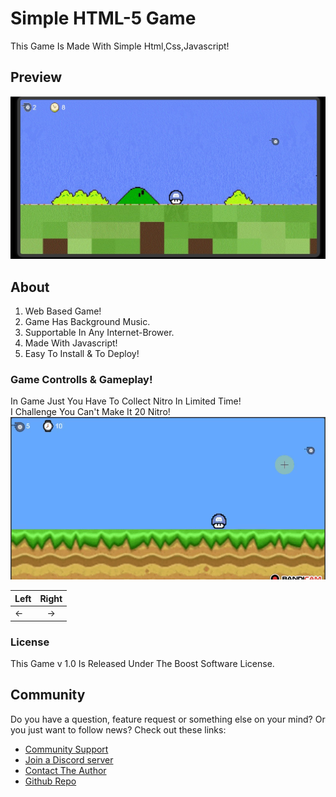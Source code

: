 # Simple HTML-5 Game
This Game Is Made With Simple Html,Css,Javascript!

## Preview
![1](/readme/gallery/1.jpg)

## About
1. Web Based Game!
2. Game Has Background Music.
3. Supportable In Any Internet-Brower.
4. Made With Javascript!
5. Easy To Install & To Deploy!

### Game Controlls & Gameplay!
In Game Just You Have To Collect Nitro In Limited Time!
<br>I Challenge You Can't Make It 20 Nitro!</br>
![Gameplay](/readme/gallery/Game.gif)

 | Left |  Right  |
 |:-----|:-------:|
 |   ←  |   →     |

### License
This Game v 1.0 Is Released Under The Boost Software License.

## Community
Do you have a question, feature request or something else on your mind?
Or you just want to follow  news?
Check out these links:

* [Community Support](https://discord.gg/autocode)
* [Join a Discord server](https://discord.gg/5V68EK8AeS)
* [Contact The Author](https://github.com/Abhay557)
* [Github Repo](https://github.com/Abhay557/Html5-Game)
